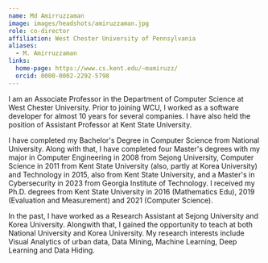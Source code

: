```yaml
---
name: Md Amirruzzaman
image: images/headshots/amiruzzaman.jpg
role: co-director
affiliation: West Chester University of Pennsylvania
aliases:
  - M. Amirruzzaman
links:
  home-page: https://www.cs.kent.edu/~mamiruzz/
  orcid: 0000-0002-2292-5798
---
```


I am an Associate Professor in the Department of Computer Science at West Chester University. Prior to joining WCU, I worked as a software developer for almost 10 years for several companies. I have also held the position of Assistant Professor at Kent State University.

I have completed my Bachelor's Degree in Computer Science from National University. Along with that, I have completed four Master's degrees with my major in Computer Engineering in 2008 from Sejong University, Computer Science in 2011 from Kent State University (also, partly at Korea University) and Technology in 2015, also from Kent State University, and a Master's in Cybersecurity in 2023 from Georgia Institute of Technology. I received my Ph.D. degrees from Kent State University in 2016 (Mathematics Edu), 2019 (Evaluation and Measurement) and 2021 (Computer Science).

In the past, I have worked as a Research Assistant at Sejong University and Korea University. Alongwith that, I gained the opportunity to teach at both National University and Korea University. My research interests include Visual Analytics of urban data, Data Mining, Machine Learning, Deep Learning and Data Hiding.
